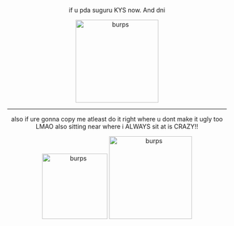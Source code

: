 <p align="center"> if u pda suguru KYS now. And dni

<p align="center"> <img width="190" src="https://media.discordapp.net/attachments/1095650668787810307/1180408946478026793/a088ecc7-2005-42aa-9034-42e6b516827d.jpg?ex=657d507f&is=656adb7f&hm=d5d0ebe8a518c8903dee37dd69f8efa232133181d9ea72f8b59ff705b914e5b9&?ex=651e7787&is=651d2607&hm=5746761" alt="burps">

---
<p align="center"> also if ure gonna copy me atleast do it right where u dont make it ugly too LMAO also sitting near where i ALWAYS sit at is CRAZY!!
  
<p align="center"> <img width="150" src="https://cdn.discordapp.com/attachments/1095650668787810307/1192413710262738944/Screenshot_20240104-0336553.png?ex=65a8fcce&is=659687ce&hm=e4e920f15bab16a6fe8d41a4c2137a40cd20e193a3063ae1661d986d8382d194&" alt="burps"> <img width="190" src="https://cdn.discordapp.com/attachments/1095650668787810307/1192413710510194749/Screenshot_20240104-0336552.png?ex=65a8fcce&is=659687ce&hm=5134bfca4722493dcc2181ec73b7e02603b7a07a0add20e834870f6cdfb02eab&" alt="burps">
